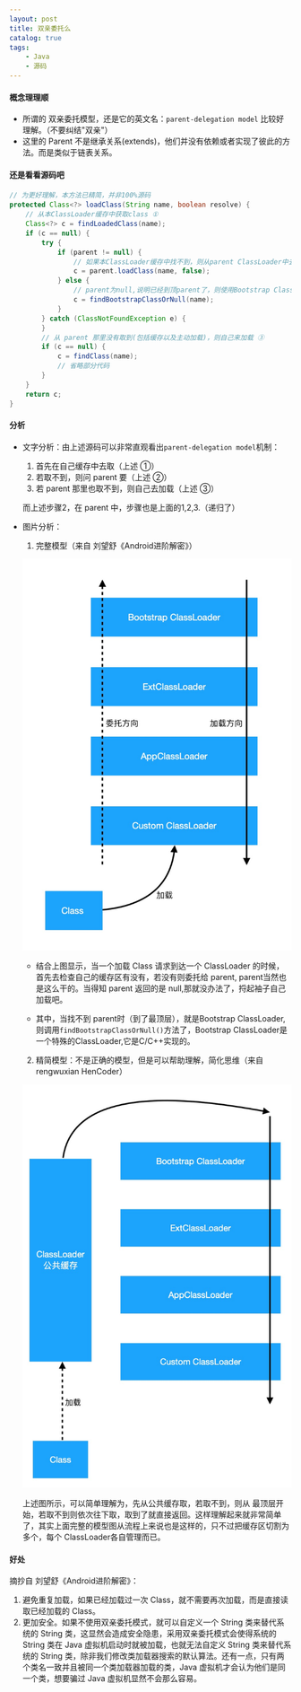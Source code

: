 ```yaml
---
layout: post
title: 双亲委托么
catalog: true
tags:
    - Java
    - 源码
---
```



#### 概念理理顺

* 所谓的 双亲委托模型，还是它的英文名：`parent-delegation model` 比较好理解。（不要纠结"双亲"）
* 这里的 Parent 不是继承关系(extends)，他们并没有依赖或者实现了彼此的方法。而是类似于链表关系。

#### 还是看看源码吧

```java
// 为更好理解，本方法已精简，并非100%源码
protected Class<?> loadClass(String name, boolean resolve) {
    // 从本ClassLoader缓存中获取class ①
    Class<?> c = findLoadedClass(name);
    if (c == null) {
        try {
            if (parent != null) {
                // 如果本ClassLoader缓存中找不到，则从parent ClassLoader中去取 ②
                c = parent.loadClass(name, false);
            } else {
                // parent为null,说明已经到顶parent了，则使用Bootstrap ClassLoader去加载
                c = findBootstrapClassOrNull(name);
            }
        } catch (ClassNotFoundException e) {
        }
        // 从 parent 那里没有取到(包括缓存以及主动加载)，则自己来加载 ③
        if (c == null) {
            c = findClass(name);
            // 省略部分代码
        }
    }
    return c;
}
```

#### 分析

* 文字分析：由上述源码可以非常直观看出`parent-delegation model`机制：

  1. 首先在自己缓存中去取（上述 ①）
  2. 若取不到，则问 parent 要（上述 ②）
  3. 若 parent 那里也取不到，则自己去加载（上述  ③）

  而上述步骤2，在 parent 中，步骤也是上面的1,2,3.（递归了）

* 图片分析：
  1. 完整模型（来自 刘望舒《Android进阶解密》）

    ![](/img/posts/parents-delegation-model/mode.jpg ':size=300')

    * 结合上图显示，当一个加载 Class 请求到达一个 ClassLoader 的时候，首先去检查自己的缓存区有没有，若没有则委托给 parent, parent当然也是这么干的。当得知 parent 返回的是 null,那就没办法了，捋起袖子自己加载吧。

    * 其中，当找不到 parent时（到了最顶层），就是Bootstrap ClassLoader, 则调用`findBootstrapClassOrNull()`方法了，Bootstrap ClassLoader是一个特殊的ClassLoader,它是C/C++实现的。

  2. 精简模型：不是正确的模型，但是可以帮助理解，简化思维（来自 rengwuxian HenCoder）

    ![](/img/posts/parents-delegation-model/mode_simple.jpg ':size=300')

    上述图所示，可以简单理解为，先从公共缓存取，若取不到，则从 最顶层开始，若取不到则依次往下取，取到了就直接返回。这样理解起来就非常简单了，其实上面完整的模型图从流程上来说也是这样的，只不过把缓存区切割为多个，每个 ClassLoader各自管理而已。

#### 好处
摘抄自 刘望舒《Android进阶解密》：

1. 避免重复加载，如果已经加载过一次 Class，就不需要再次加载，而是直接读取已经加载的 Class。
2. 更加安全。如果不使用双亲委托模式，就可以自定义一个 String 类来替代系统的 String 类，这显然会造成安全隐患，采用双亲委托模式会使得系统的 String 类在 Java 虚拟机启动时就被加载，也就无法自定义 String 类来替代系统的 String 类，除非我们修改类加载器搜索的默认算法。还有一点，只有两个类名一致并且被同一个类加载器加载的类，Java 虚拟机才会认为他们是同一个类，想要骗过 Java 虚拟机显然不会那么容易。